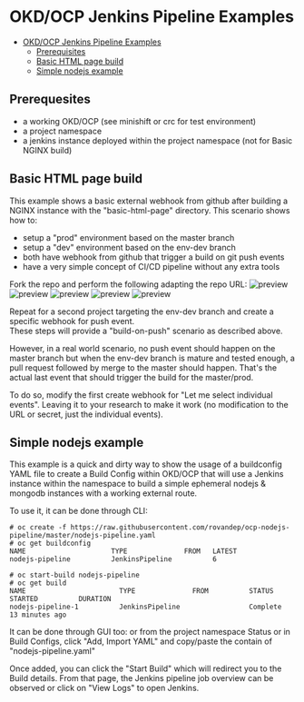 # OKD/OCP Jenkins Pipeline Examples

- [OKD/OCP Jenkins Pipeline Examples](#okd-ocp-jenkins-pipeline-examples)
  * [Prerequisites](#prerequisites)
  * [Basic HTML page build](#basic-html-page-build)
  * [Simple nodejs example](#simple-nodejs-example)

## Prerequesites 

- a working OKD/OCP (see minishift or crc for test environment)
- a project namespace
- a jenkins instance deployed within the project namespace (not for Basic NGINX build)

## Basic HTML page build 

This example shows a basic external webhook from github after building a NGINX instance with the
"basic-html-page" directory. 
This scenario shows how to:
- setup a "prod" environment based on the master branch
- setup a "dev" environment based on the env-dev branch
- both have webhook from github that trigger a build on git push events
- have a very simple concept of CI/CD pipeline without any extra tools

Fork the repo and perform the following adapting the repo URL:
![preview](https://raw.githubusercontent.com/rovandep/ocp-nodejs-pipeline/master/images/basic-html-page-01.gif)
![preview](https://raw.githubusercontent.com/rovandep/ocp-nodejs-pipeline/master/images/basic-html-page-02.gif)
![preview](https://raw.githubusercontent.com/rovandep/ocp-nodejs-pipeline/master/images/basic-html-page-03.gif)
![preview](https://raw.githubusercontent.com/rovandep/ocp-nodejs-pipeline/master/images/basic-html-page-04.gif)
![preview](https://raw.githubusercontent.com/rovandep/ocp-nodejs-pipeline/master/images/basic-html-page-05.gif)

Repeat for a second project targeting the env-dev branch and create a specific webhook for push event.  
These steps will provide a "build-on-push" scenario as described above.

However, in a real world scenario, no push event should happen on the master branch but when the env-dev branch
is mature and tested enough, a pull request followed by merge to the master should happen. 
That's the actual last event that should trigger the build for the master/prod.

To do so, modify the first create webhook for "Let me select individual events". Leaving it to your research to 
make it work (no modification to the URL or secret, just the individual events).

## Simple nodejs example

This example is a quick and dirty way to show the usage of a buildconfig YAML file to create a 
Build Config within OKD/OCP that will use a Jenkins instance within the namespace to build
a simple ephemeral nodejs & mongodb instances with a working external route. 

To use it, it can be done through CLI: 
``` 
# oc create -f https://raw.githubusercontent.com/rovandep/ocp-nodejs-pipeline/master/nodejs-pipeline.yaml
# oc get buildconfig
NAME                     TYPE              FROM   LATEST
nodejs-pipeline          JenkinsPipeline          6

# oc start-build nodejs-pipeline
# oc get build
NAME                       TYPE              FROM          STATUS     STARTED          DURATION
nodejs-pipeline-1          JenkinsPipeline                 Complete   13 minutes ago   
``` 

It can be done through GUI too:
or from the project namespace Status or in Build Configs, click "Add, Import YAML" and copy/paste 
the contain of "nodejs-pipeline.yaml"

Once added, you can click the "Start Build" which will redirect you to the Build details. From that page,
the Jenkins pipeline job overview can be observed or click on "View Logs" to open Jenkins. 

